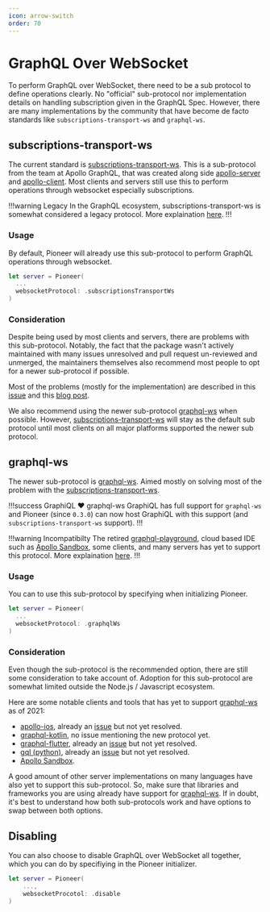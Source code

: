 ```yaml
---
icon: arrow-switch
order: 70
---
```


# GraphQL Over WebSocket

To perform GraphQL over WebSocket, there need to be a sub protocol to define operations clearly. No "official" sub-protocol nor implementation details on handling subscription given in the GraphQL Spec. However, there are many implementations by the community that have become de facto standards like `subscriptions-transport-ws` and `graphql-ws`.

## subscriptions-transport-ws

The current standard is [subscriptions-transport-ws](https://github.com/apollographql/subscriptions-transport-ws). This is a sub-protocol from the team at Apollo GraphQL, that was created along side [apollo-server](https://github.com/apollographql/apollo-server) and [apollo-client](https://github.com/apollographql/apollo-client). Most clients and servers still use this to perform operations through websocket especially subscriptions.

!!!warning Legacy
In the GraphQL ecosystem, subscriptions-transport-ws is somewhat considered a legacy protocol. More explaination [here](#consideration).
!!!

### Usage

By default, Pioneer will already use this sub-protocol to perform GraphQL operations through websocket.

```swift
let server = Pioneer(
  ...
  websocketProtocol: .subscriptionsTransportWs
)
```

### Consideration

Despite being used by most clients and servers, there are problems with this sub-protocol. Notably, the fact that the package wasn't actively maintained with many issues unresolved and pull request un-reviewed and unmerged, the maintainers themselves also recommend most people to opt for a newer sub-protocol if possible.

Most of the problems (mostly for the implementation) are described in this [issue](https://github.com/enisdenjo/graphql-ws/issues/3) and this [blog post](https://the-guild.dev/blog/graphql-over-websockets).

We also recommend using the newer sub-protocol [graphql-ws](#graphql-ws) when possible. However, [subscriptions-transport-ws](#subscriptions-transport-ws) will stay as the default sub protocol until most clients on all major platforms supported the newer sub protocol.

## graphql-ws

The newer sub-protocol is [graphql-ws](https://github.com/enisdenjo/graphql-ws). Aimed mostly on solving most of the problem with the [subscriptions-transport-ws](#subscriptions-transport-ws).

!!!success GraphiQL :heart: graphql-ws
GraphiQL has full support for `graphql-ws` and Pioneer (since `0.3.0`) can now host GraphiQL with this support (and `subscriptions-transport-ws` support).
!!!

!!!warning Incompatibilty
The retired [graphql-playground](https://github.com/graphql/graphql-playground), cloud based IDE such as [Apollo Sandbox](https://studio.apollographql.com/sandbox), some clients, and many servers has yet to support this protocol. More explaination [here](#consideration-1).
!!!

### Usage

You can to use this sub-protocol by specifying when initializing Pioneer.

```swift
let server = Pioneer(
  ...
  websocketProtocol: .graphqlWs
)
```

### Consideration

Even though the sub-protocol is the recommended option, there are still some consideration to take account of. Adoption for this sub-protocol are somewhat limited outside the Node.js / Javascript ecosystem.

Here are some notable clients and tools that has yet to support [graphql-ws](https://github.com/enisdenjo/graphql-ws) as of 2021:

- [apollo-ios](https://github.com/apollographql/apollo-ios), already an [issue](https://github.com/apollographql/apollo-ios/issues/1622) but not yet resolved.
- [graphql-kotlin](https://github.com/ExpediaGroup/graphql-kotlin), no issue mentioning the new protocol yet.
- [graphql-flutter](https://github.com/zino-app/graphql-flutter), already an [issue](https://github.com/zino-app/graphql-flutter/issues/958) but not yet resolved.
- [gql (python)](https://github.com/graphql-python/gql/), already an [issue](https://github.com/graphql-python/gql/issues/240) but not yet resolved.
- [Apollo Sandbox](https://www.apollographql.com/docs/studio/explorer/).

A good amount of other server implementations on many languages have also yet to support this sub-protocol. So, make sure that libraries and frameworks you are using already have support for [graphql-ws](https://github.com/enisdenjo/graphql-ws). If in doubt, it's best to understand how both sub-protocols work and have options to swap between both options.

## Disabling

You can also choose to disable GraphQL over WebSocket all together, which you can do by specifiying in the Pioneer initializer.

```swift
let server = Pioneer(
    ...,
    websocketProcotol: .disable
)
```
